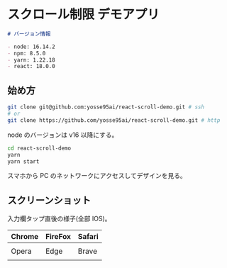 # スクロール制限 デモアプリ

```md
# バージョン情報

- node: 16.14.2
- npm: 8.5.0
- yarn: 1.22.18
- react: 18.0.0
```

## 始め方

```bash
git clone git@github.com:yosse95ai/react-scroll-demo.git # ssh
# or
git clone https://github.com/yosse95ai/react-scroll-demo.git # http
```

node のバージョンは v16 以降にする。

```bash
cd react-scroll-demo
yarn
yarn start
```

スマホから PC のネットワークにアクセスしてデザインを見る。

## スクリーンショット

入力欄タップ直後の様子(全部 IOS)。

| Chrome | FireFox | Safari |
| ------ | ------- | ------ |
|        |         |        |
| Opera  | Edge    | Brave  |
|        |         |        |
